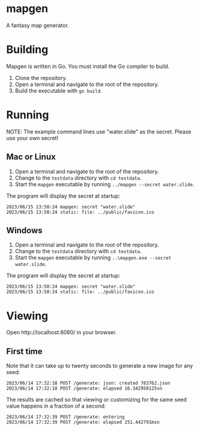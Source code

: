 # mapgen
A fantasy map generator.

# Building
Mapgen is written in Go.
You must install the Go compiler to build.

1. Clone the repository.
2. Open a terminal and navigate to the root of the repository.
3. Build the executable with `go build`.

# Running
NOTE:
The example command lines use "water.slide" as the secret.
Please use your own secret!

## Mac or Linux
1. Open a terminal and navigate to the root of the repository.
2. Change to the `testdata` directory with `cd testdata`.
3. Start the `mapgen` executable by running `../mapgen --secret water.slide`.

The program will display the secret at startup:

    2023/06/15 13:50:24 mapgen: secret "water.slide"
    2023/06/15 13:50:24 static: file: ../public/favicon.ico

## Windows
1. Open a terminal and navigate to the root of the repository.
2. Change to the `testdata` directory with `cd testdata`.
3. Start the `mapgen` executable by running `..\mapgen.exe --secret water.slide`.

The program will display the secret at startup:

    2023/06/15 13:50:24 mapgen: secret "water.slide"
    2023/06/15 13:50:24 static: file: ../public/favicon.ico

# Viewing
Open http://localhost:8080/ in your browser.

## First time
Note that it can take up to twenty seconds to generate a new image for any seed:

    2023/06/14 17:32:18 POST /generate: json: created 783762.json
    2023/06/14 17:32:18 POST /generate: elapsed 16.342958125sn

The results are cached so that viewing or customizing for the same seed value happens in a fraction of a second:

    2023/06/14 17:32:39 POST /generate: entering
    2023/06/14 17:32:39 POST /generate: elapsed 251.442791msn
